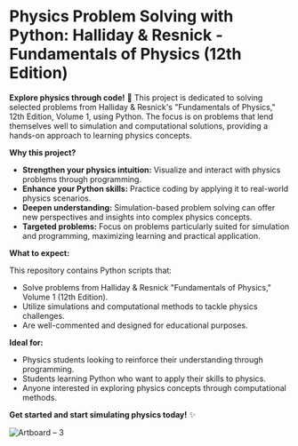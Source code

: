 # Physics Problem Solving with Python: Halliday & Resnick - Fundamentals of Physics (12th Edition)

**Explore physics through code!** 🚀 This project is dedicated to solving selected problems from Halliday & Resnick's "Fundamentals of Physics," 12th Edition, Volume 1, using Python.  The focus is on problems that lend themselves well to simulation and computational solutions, providing a hands-on approach to learning physics concepts.

**Why this project?**

*   **Strengthen your physics intuition:** Visualize and interact with physics problems through programming.
*   **Enhance your Python skills:** Practice coding by applying it to real-world physics scenarios.
*   **Deepen understanding:**  Simulation-based problem solving can offer new perspectives and insights into complex physics concepts.
*   **Targeted problems:**  Focus on problems particularly suited for simulation and programming, maximizing learning and practical application.

**What to expect:**

This repository contains Python scripts that:

*   Solve problems from Halliday & Resnick "Fundamentals of Physics," Volume 1 (12th Edition).
*   Utilize simulations and computational methods to tackle physics challenges.
*   Are well-commented and designed for educational purposes.

**Ideal for:**

*   Physics students looking to reinforce their understanding through programming.
*   Students learning Python who want to apply their skills to physics.
*   Anyone interested in exploring physics concepts through computational methods.

**Get started and start simulating physics today!** ✨

![Artboard – 3](https://github.com/user-attachments/assets/e46e91a1-45d5-4149-86ce-d02ce0156eba)

